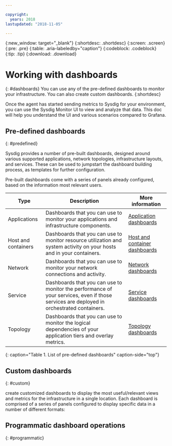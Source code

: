 ```yaml
---

copyright:
  years: 2018
lastupdated: "2018-11-05"

---
```


{:new_window: target="_blank"}
{:shortdesc: .shortdesc}
{:screen: .screen}
{:pre: .pre}
{:table: .aria-labeledby="caption"}
{:codeblock: .codeblock}
{:tip: .tip}
{:download: .download}


# Working with dashboards
{: #dashboards}
You can use any of the pre-defined dashboards to monitor your infrastructure. You can also create custom dashboards.
{:shortdesc}

Once the agent has started sending metrics to Sysdig for your environment, you can use the Sysdig Monitor UI to view and analyze that data. This doc will help you understand the UI and various scenarios compared to Grafana.



## Pre-defined dashboards
{: #predefined}

Sysdig provides a number of pre-built dashboards, designed around various supported applications, network topologies, infrastructure layouts, and services. These can be used to jumpstart the dashboard building process, as templates for further configuration.

Pre-built dashboards come with a series of panels already configured, based on the information most relevant users.

| Type | Description | More information | 
|------|-------------|------------------|
| Applications | Dashboards that you can use to monitor your applications and infrastructure components.  | [Application dashboards](/docs/services/Monitoring-with-Sysdig/default_dashboards.html#applications) |
| Host and containers | Dashboards that you can use to monitor resource utilization and system activity on your hosts and in your containers. | [Host and container dashboards](/docs/services/Monitoring-with-Sysdig/default_dashboards.html#host_container) |
| Network | Dashboards that you can use to monitor your network connections and activity. | [Network dashboards](/docs/services/Monitoring-with-Sysdig/default_dashboards.html#network) |
| Service | Dashboards that you can use to monitor the performance of your services, even if those services are deployed in orchestrated containers. | [Service dashboards](/docs/services/Monitoring-with-Sysdig/default_dashboards.html#service) |
| Topology | Dashboards that you can use to monitor the logical dependencies of your application tiers and overlay metrics. | [Topology dashboards](/docs/services/Monitoring-with-Sysdig/default_dashboards.html#topology) |
{: caption="Table 1. List of pre-defined dashboards" caption-side="top"} 


## Custom dashboards
{: #custom}

create customized dashboards to display the most useful/relevant views and metrics for the infrastructure in a single location. Each dashboard is comprised of a series of panels configured to display specific data in a number of different formats:


## Programmatic dashboard operations
{: #programmatic}


